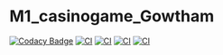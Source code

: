 # M1_casinogame_Gowtham
[![Codacy Badge](https://app.codacy.com/project/badge/Grade/8097b530876f4478bdee1d9ed27c3572)](https://www.codacy.com/gh/gowthamnp/M1_game_casinogame/dashboard?utm_source=github.com&amp;utm_medium=referral&amp;utm_content=gowthamnp/M1_game_casinogame&amp;utm_campaign=Badge_Grade)
[![CI](https://github.com/gowthamnp/M1_game_casinogame/actions/workflows/codeinspector.yml/badge.svg)](https://github.com/gowthamnp/M1_game_casinogame/actions/workflows/codeinspector.yml)
[![CI](https://github.com/gowthamnp/M1_game_casinogame/actions/workflows/codeinspector.yml/badge.svg)](https://github.com/gowthamnp/M1_game_casinogame/actions/workflows/codeinspector.yml)
[![CI](https://github.com/gowthamnp/M1_game_casinogame/actions/workflows/codeinspector.yml/badge.svg)](https://github.com/gowthamnp/M1_game_casinogame/actions/workflows/codeinspector.yml)
[![CI](https://github.com/gowthamnp/M1_game_casinogame/actions/workflows/codeinspector.yml/badge.svg)](https://github.com/gowthamnp/M1_game_casinogame/actions/workflows/codeinspector.yml)
